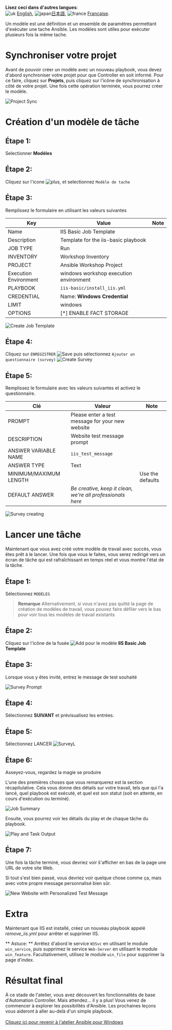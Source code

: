 **Lisez ceci dans d'autres langues**:
<br>![uk](../../../images/uk.png) [English](README.md),  ![japan](../../../images/japan.png)[日本語](README.ja.md), ![france](../../../images/fr.png) [Française](README.fr.md).

Un modèle est une définition et un ensemble de paramètres permettant d'exécuter une tache Ansible. Les modèles sont utiles pour exécuter plusieurs fois la même tache.

Synchroniser votre projet
=========================

Avant de pouvoir créer un modèle avec un nouveau playbook, vous devez d'abord synchroniser votre projet pour que Controller en soit informé. Pour ce faire, cliquez sur **Projets**, puis cliquez sur l'icône de synchronisation à côté de votre projet. Une fois cette opération terminée, vous pourrez créer le modèle.


![Project Sync](images/4-project-sync.png)

Création d'un modèle de tâche
=============================

Étape 1:
--------

Selectionner **Modèles**

Étape 2:
--------

Cliquez sur l'icone ![plus](images/add.png), et selectionnez `Modèle de tache`

Étape 3:
--------

Remplissez le formulaire en utilisant les valeurs suivantes

| Key         | Value                                        | Note |
|-------------|----------------------------------------------|------|
| Name        | IIS Basic Job Template                       |      |
| Description | Template for the iis-basic playbook          |      |
| JOB TYPE    | Run                                          |      |
| INVENTORY   | Workshop Inventory                   |      |
| PROJECT     | Ansible Workshop Project                     |      |
| Execution Environment | windows workshop execution environment             |      |
| PLAYBOOK    | `iis-basic/install_iis.yml`                  |      |
| CREDENTIAL  | Name: **Windows Credential** |      |
| LIMIT       | windows                                      |      |
| OPTIONS     | [*] ENABLE FACT STORAGE                        |      |

![Create Job Template](images/4-create-job-template.png)

Étape 4:
--------

Cliquez sur `ENREGISTRER` ![Save](images/at_save.png) puis sélectionnez `Ajouter un questionnaire (survey)`
![Create Survey](images/4-create-survey.png)

Étape 5:
--------

Remplissez le formulaire avec les valeurs suivantes et activez le questionnaire. 

| Clé                    | Valeur                                                     | Note             |
|------------------------|------------------------------------------------------------|------------------|
| PROMPT                 | Please enter a test message for your new website           |                  |
| DESCRIPTION            | Website test message prompt                                |                  |
| ANSWER VARIABLE NAME   | `iis_test_message`                                         |                  |
| ANSWER TYPE            | Text                                                       |                  |
| MINIMUM/MAXIMUM LENGTH |                                                            | Use the defaults |
| DEFAULT ANSWER         | *Be creative, keep it clean, we’re all professionals here* |                  |

![Survey creating](images/4-survey-created.png)


Lancer une tâche
================

Maintenant que vous avez créé votre modèle de travail avec succès, vous êtes prêt à le lancer. Une fois que vous le faites, vous serez redirigé vers un écran de tâche qui est rafraîchissant en temps réel et vous montre l'état de la tâche.

Étape 1:
--------

Sélectionnez `MODÈLES`

> **Remarque**
> Alternativement, si vous n'avez pas quitté la page de création de modèles de travail, vous pouvez faire défiler vers le bas pour voir tous les modèles de travail existants


Étape 2:
--------

Cliquez sur l'icône de la fusée ![Add](images/at_launch_icon.png) pour le modèle **IIS Basic Job Template**

Étape 3:
--------

Lorsque vous y êtes invité, entrez le message de test souhaité

![Survey Prompt](images/4-survey-prompt.png)

Étape 4:
--------

Sélectionnez **SUIVANT** et prévisualisez les entrées.

Étape 5:
--------

Sélectionnez LANCER ![SurveyL](images/4-survey-launch.png)

Étape 6:
--------

Asseyez-vous, regardez la magie se produire

L'une des premières choses que vous remarquerez est la section récapitulative. Cela vous donne des détails sur votre travail, tels que qui l'a lancé, quel playbook est exécuté, et quel est son statut (soit en attente, en cours d'exécution ou terminé).


![Job Summary](images/4-job-summary-details.png)

Ensuite, vous pourrez voir les détails du play et de chaque tâche du playbook.

![Play and Task Output](images/4-job-summary-output.png)

Étape 7:
--------

Une fois la tâche terminé, vous devriez voir ŝ'afficher en bas de la page une URL de votre site Web.

Si tout s'est bien passé, vous devriez voir quelque chose comme ça, mais avec votre propre message personnalisé bien sûr.

![New Website with Personalized Test
Message](images/4-website-output.png)

Extra
=====

Maintenant que IIS est installé, créez un nouveau playbook appelé *remove_iis.yml* pour arrêter et supprimer IIS.

** Astuce: ** Arrêtez d'abord le service `W3Svc` en utilisant le module `win_service`, puis supprimez le service `Web-Server` en utilisant le module `win_feature`. Facultativement, utilisez le module `win_file` pour supprimer la page d'index.


Résultat final
==============

À ce stade de l'atelier, vous avez découvert les fonctionnalités de base d'Automation Controller. Mais attendez… il y a plus! Vous venez de commencer à explorer les possibilités d'Ansible. Les prochaines leçons vous aideront à aller au-delà d'un simple playbook.
<br><br>
[Cliquez ici pour revenir à l'atelier Ansible pour Windows](../README.fr.md)
